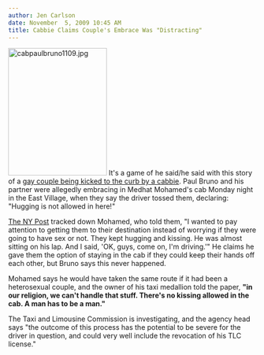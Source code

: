 ```yaml
---
author: Jen Carlson
date: November  5, 2009 10:45 AM
title: Cabbie Claims Couple's Embrace Was "Distracting"
---
```


<p><span class="mt-enclosure mt-enclosure-image" style="display: inline;"> <img alt="cabpaulbruno1109.jpg" src="https://web.archive.org/web/20110623144536im_/http://gothamist.com/attachments/arts_jen/cabpaulbruno1109.jpg" width="200" height="259" class="image-left"> </span>It&apos;s a game of he said/he said with this story of a <a href="https://web.archive.org/web/20110623144536/http://gothamist.com/2009/11/04/gay_couple_kicked_out_of_cab.php">gay couple being kicked to the curb by a cabbie</a>. Paul Bruno and his partner were allegedly embracing in Medhat Mohamed&apos;s cab Monday night in the East Village, when they say the driver tossed them, declaring: &quot;Hugging is not allowed in here!&quot;</p>

<p><a href="https://web.archive.org/web/20110623144536/http://www.nypost.com/p/news/local/taxicab_confession_HODB4mFOkyGLoymldgXxrJ">The NY Post</a> tracked down Mohamed, who told them, &quot;I wanted to pay attention to getting them to their destination instead of worrying if they were going to have sex or not. They kept hugging and kissing. He was almost sitting on his lap. And I said, &apos;OK, guys, come on, I&apos;m driving.&apos;&quot; He claims he gave them the option of staying in the cab if they could keep their hands off each other, but Bruno says this never happened.</p>

<p>Mohamed says he would have taken the same route if it had been a heterosexual couple, and the owner of his taxi medallion told the paper, <strong>&quot;in our religion, we can&apos;t handle that stuff. There&apos;s no kissing allowed in the cab. A man has to be a man.&quot;</strong></p>

<p>The Taxi and Limousine Commission is investigating, and the agency head says &quot;the outcome of this process has the potential to be severe for the driver in question, and could very well include the revocation of his TLC license.&quot;</p>